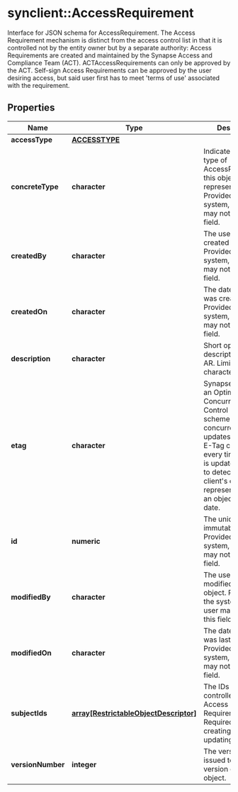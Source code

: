 # synclient::AccessRequirement

Interface for JSON schema for AccessRequirement. The Access Requirement mechanism is distinct from the access control list in that it is controlled not by the entity owner but by a separate authority: Access Requirements are created and maintained by the Synapse Access and Compliance Team (ACT). ACTAccessRequirements can only be approved by the ACT. Self-sign Access Requirements can be approved by the user desiring access, but said user first has to meet 'terms of use' associated with the requirement. 
## Properties
Name | Type | Description | Notes
------------ | ------------- | ------------- | -------------
**accessType** | [**ACCESSTYPE**](ACCESS_TYPE.md) |  | [optional] 
**concreteType** | **character** | Indicates which type of AccessRequirement this object represents. Provided by the system, the user may not set this field. | [optional] 
**createdBy** | **character** | The user that created this object. Provided by the system, the user may not set this field. | [optional] 
**createdOn** | **character** | The date this object was created. Provided by the system, the user may not set this field. | [optional] 
**description** | **character** | Short optional description for the AR. Limited to 50 characters. | [optional] 
**etag** | **character** | Synapse employs an Optimistic Concurrency Control (OCC) scheme to handle concurrent updates. Since the E-Tag changes every time an entity is updated it is used to detect when a client&#39;s current representation of an object is out-of-date.  | [optional] 
**id** | **numeric** | The unique immutable ID. Provided by the system, the user may not set this field. | [optional] 
**modifiedBy** | **character** | The user that last modified this object. Provided by the system, the user may not set this field. | [optional] 
**modifiedOn** | **character** | The date this object was last modified. Provided by the system, the user may not set this field. | [optional] 
**subjectIds** | [**array[RestrictableObjectDescriptor]**](RestrictableObjectDescriptor.md) | The IDs of the items controlled by this Access Requirement. Required when creating or updating. | [optional] 
**versionNumber** | **integer** | The version number issued to this version on the object. | [optional] 


